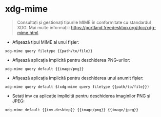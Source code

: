 # xdg-mime

> Consultați și gestionați tipurile MIME în conformitate cu standardul XDG.
> Mai multe informații: <https://portland.freedesktop.org/doc/xdg-mime.html>.

- Afișează tipul MIME al unui fișier:

`xdg-mime query filetype {{path/to/file}}`

- Afișează aplicația implicită pentru deschiderea PNG-urilor:

`xdg-mime query default {{image/png}}`

- Afișează aplicația implicită pentru deschiderea unui anumit fișier:

`xdg-mime query default $(xdg-mime query filetype {{path/to/file}})`

- Setați imv ca aplicație implicită pentru deschiderea imaginilor PNG și JPEG:

`xdg-mime default {{imv.desktop}} {{image/png}} {{image/jpeg}}`
